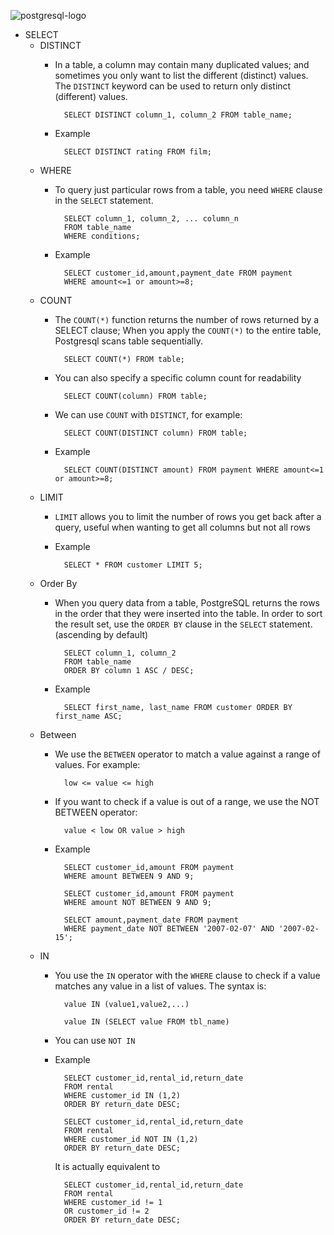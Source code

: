 ![postgresql-logo](https://www.postgresql.org/media/img/about/press/slonik_with_black_text_and_tagline.gif)

* SELECT
	* DISTINCT
		* In a table, a column may contain many duplicated values; and sometimes you only want to list the different (distinct) values. The `DISTINCT` keyword can be used to return only distinct (different) values.
		
				SELECT DISTINCT column_1, column_2 FROM table_name;
		* Example
		
				SELECT DISTINCT rating FROM film;
	* WHERE
		* To query just particular rows from a table, you need `WHERE` clause in the `SELECT` statement.
		
				SELECT column_1, column_2, ... column_n
				FROM table_name
				WHERE conditions;
		* Example
		
				SELECT customer_id,amount,payment_date FROM payment
				WHERE amount<=1 or amount>=8;

	* COUNT
		* The `COUNT(*)` function returns the number of rows returned by a SELECT clause; When you apply the `COUNT(*)` to the entire table, Postgresql scans table sequentially.
		
				SELECT COUNT(*) FROM table;
		* You can also specify a specific column count for readability
		
				SELECT COUNT(column) FROM table;
		* We can use `COUNT` with `DISTINCT`, for example:
		
				SELECT COUNT(DISTINCT column) FROM table;
		* Example
		
				SELECT COUNT(DISTINCT amount) FROM payment WHERE amount<=1 or amount>=8;

	* LIMIT
		* `LIMIT` allows you to limit the number of rows you get back after a query, useful when wanting to get all columns but not all rows
		* Example
		
				SELECT * FROM customer LIMIT 5;

	* Order By
		* When you query data from a table, PostgreSQL returns the rows in the order that they were inserted into the table. In order to sort the result set, use the `ORDER BY` clause in the `SELECT` statement. (ascending by default)
		
				SELECT column_1, column_2
				FROM table_name
				ORDER BY column 1 ASC / DESC;
		* Example
		
				SELECT first_name, last_name FROM customer ORDER BY first_name ASC;

	* Between
		* We use the `BETWEEN` operator to match a value against a range of values. For example:
		
				low <= value <= high
		* If you want to check if a value is out of a range, we use the NOT BETWEEN operator:
		
				value < low OR value > high
		* Example
		
				SELECT customer_id,amount FROM payment
				WHERE amount BETWEEN 9 AND 9;
		
				SELECT customer_id,amount FROM payment
				WHERE amount NOT BETWEEN 9 AND 9;
				
				SELECT amount,payment_date FROM payment
				WHERE payment_date NOT BETWEEN '2007-02-07' AND '2007-02-15';

	* IN
		* You use the `IN` operator with the `WHERE` clause to check if a value matches any value in a list of values. The syntax is:
		
				value IN (value1,value2,...)
		
				value IN (SELECT value FROM tbl_name)
		* You can use `NOT IN`
		
		* Example
		
				SELECT customer_id,rental_id,return_date
				FROM rental
				WHERE customer_id IN (1,2)
				ORDER BY return_date DESC;
		
				SELECT customer_id,rental_id,return_date
				FROM rental
				WHERE customer_id NOT IN (1,2)
				ORDER BY return_date DESC;
		
			It is actually equivalent to
		
				SELECT customer_id,rental_id,return_date
				FROM rental
				WHERE customer_id != 1
				OR customer_id != 2
				ORDER BY return_date DESC;
